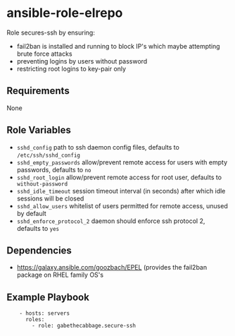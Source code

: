 # ansible-role-elrepo

Role secures-ssh by ensuring:
* fail2ban is installed and running to block IP's which maybe attempting brute force attacks
* preventing logins by users without password
* restricting root logins to key-pair only

## Requirements

None

## Role Variables

* ```sshd_config``` path to ssh daemon config files, defaults to ```/etc/ssh/sshd_config```
* ```sshd_empty_passwords``` allow/prevent remote access for users with empty passwords, defaults to ```no```
* ```sshd_root_login``` allow/prevent remote access for root user, defaults to ``` without-password```
* ```sshd_idle_timeout``` session timeout interval (in seconds) after which idle sessions will be closed
* ```sshd_allow_users``` whitelist of users permitted for remote access, unused by default
* ```sshd_enforce_protocol_2``` daemon should enforce ssh protocol 2, defaults to ```yes```


## Dependencies

* https://galaxy.ansible.com/goozbach/EPEL
(provides the fail2ban package on RHEL family OS's

## Example Playbook
```
    - hosts: servers
      roles:
        - role: gabethecabbage.secure-ssh
```
